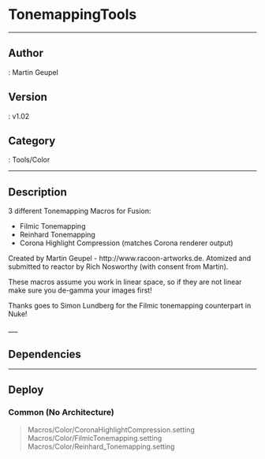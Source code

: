 # TonemappingTools
___

## Author
 : Martin Geupel

## Version
 : v1.02

## Category
 : Tools/Color
___

## Description
3 different Tonemapping Macros for Fusion:
<ul>
	<li>Filmic Tonemapping</li>
	<li>Reinhard Tonemapping</li>
	<li>Corona Highlight Compression (matches Corona renderer output)</li>
</ul>

<p>Created by Martin Geupel - http://www.racoon-artworks.de.  Atomized and submitted to reactor by Rich Nosworthy (with consent from Martin). </p>

<p>These macros assume you work in linear space, so if they are not linear make sure you de-gamma your images first!</p>

<p>Thanks goes to Simon Lundberg for the Filmic tonemapping counterpart in Nuke!</p>
___

## Dependencies


___

## Deploy

### Common (No Architecture)

> Macros/Color/CoronaHighlightCompression.setting  
> Macros/Color/FilmicTonemapping.setting  
> Macros/Color/Reinhard_Tonemapping.setting  
